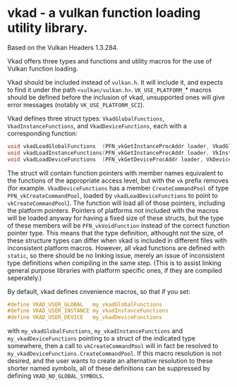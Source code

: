 # vkad - a vulkan function loading utility library.

Based on the Vulkan Headers 1.3.284.

Vkad offers three types and functions and utility macros for the use of Vulkan function loading.

Vkad should be included instead of `vulkan.h`. It will include it, and expects to find it under the path `<vulkan/vulkan.h>`.
`VK_USE_PLATFORM_`* macros should be defined before the inclusion of vkad, unsupported ones will give error messages (notably `VK_USE_PLATFORM_SCI`).

Vkad defines three struct types: `VkadGlobalFunctions`, `VkadInstanceFunctions`, and `VkadDeviceFunctions`, each with a corresponding function:
```c
void vkadLoadGlobalFunctions  (PFN_vkGetInstanceProcAddr loader, VkadGlobalFunctions* functions);
void vkadLoadInstanceFunctions(PFN_vkGetInstanceProcAddr loader, VkInstance instance, VkadInstanceFunctions* functions);
void vkadLoadDeviceFunctions  (PFN_vkGetDeviceProcAddr loader, VkDevice device, VkadDeviceFunctions* functions);
```
The struct will contain function pointers with member names equivalent to the functions of the appropriate access level, but with the `vk` prefix removes (for example. `VkadDeviceFunctions` has a member `CreateCommandPool` of type `PFN_vkCreateCommandPool`, loaded by `vkadLoadDeviceFunctions` to point to `vkCreateCommandPool`). The function will load all of those pointers, including the platform pointers. Pointers of platforms not included with the macros will be loaded anyway for having a fixed size of these structs, but the type of these members will be `PFN_vkVoidFunction` instead of the correct function pointer type. This means that the type definition, althought not the size, of these structure types can differ when vkad is included in different files with inconsistent platform macros. However, all vkad functions are defined with `static`, so there should be no linking issue, merely an issue of inconsistent type definitions when compiling in the same step. (This is to assist linking general purpose libraries with platform specific ones, if they are compiled seperately.)

By default, vkad defines cnvenience macros, so that if you set:
```c
#define VKAD_USER_GLOBAL   my_vkadGlobalFunctions
#define VKAD_USER_INSTANCE my_vkadInstanceFunctions
#define VKAD_USER_DEVICE   my_vkadDeviceFunctions
```
with `my_vkadGlobalFunctions`, `my_vkadInstanceFunctions` and `my_vkadDeviceFunctions` pointing to a struct of the indicated type somewhere, then a call to `vkCreateCommandPool` will in fact be resolved to `my_vkadDeviceFunctions.CreateCommandPool`. If this macro resolution is not desired, and the user wants to create an alternative resolution to these shorter named symbols, all of these definitions can be suppressed by defining `VKAD_NO_GLOBAL_SYMBOLS`.
